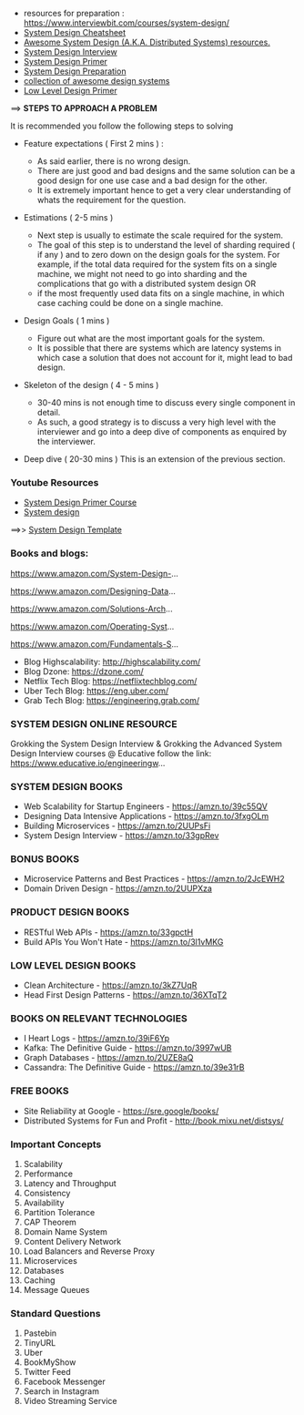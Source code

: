 - resources for preparation : https://www.interviewbit.com/courses/system-design/
- [System Design Cheatsheet](https://gist.github.com/vasanthk/485d1c25737e8e72759f)
- [Awesome System Design (A.K.A. Distributed Systems) resources.](https://github.com/madd86/awesome-system-design)
- [System Design Interview](https://github.com/checkcheckzz/system-design-interview)
- [System Design Primer](https://github.com/donnemartin/system-design-primer)
- [System Design Preparation](https://github.com/shashank88/system_design)
- [collection of awesome design systems](https://github.com/alexpate/awesome-design-systems?)
- [Low Level Design Primer](https://github.com/prasadgujar/low-level-design-primer)


==> **STEPS TO APPROACH A PROBLEM**

It is recommended you follow the following steps to solving 

- Feature expectations ( First 2 mins ) : 
  
  - As said earlier, there is no wrong design. 
  - There are just good and bad designs and the same solution can be a good design for one use case and a bad design for the other. 
  - It is extremely important hence to get a very clear understanding of whats the requirement for the question.

- Estimations ( 2-5 mins ) 
  
  - Next step is usually to estimate the scale required for the system. 
  - The goal of this step is to understand the level of sharding required ( if any ) and to zero down on the design goals for the system. 
    For example, if the total data required for the system fits on a single machine, we might not need to go into sharding and the complications that 
    go with a  distributed system design OR 
  - if the most frequently used data fits on a single machine, in which case caching could be done on a single machine.

- Design Goals ( 1 mins ) 
  
  - Figure out what are the most important goals for the system. 
  - It is possible that there are systems which are latency systems in which case a solution that does not account for it, might lead to bad design.

- Skeleton of the design ( 4 - 5 mins ) 

   - 30-40 mins is not enough time to discuss every single component in detail. 
   - As such, a good strategy is to discuss a very high level with the interviewer and go into a deep dive of components as enquired by the interviewer.

- Deep dive ( 20-30 mins ) 
This is an extension of the previous section.

### Youtube Resources

- [System Design Primer Course](https://www.youtube.com/playlist?list=PLTCrU9sGyburBw9wNOHebv9SjlE4Elv5a)
- [System design](https://www.youtube.com/playlist?list=PLMCXHnjXnTnvo6alSjVkgxV-VH6EPyvoX)


==>> [System Design Template](https://leetcode.com/discuss/career/229177/My-System-Design-Template)



### Books and blogs: 

https://www.amazon.com/System-Design-...

https://www.amazon.com/Designing-Data...

https://www.amazon.com/Solutions-Arch...

https://www.amazon.com/Operating-Syst...

https://www.amazon.com/Fundamentals-S...

- Blog Highscalability: http://highscalability.com/
- Blog Dzone: https://dzone.com/
- Netflix Tech Blog: https://netflixtechblog.com/
- Uber Tech Blog: https://eng.uber.com/
- Grab Tech Blog: https://engineering.grab.com/


### SYSTEM DESIGN ONLINE RESOURCE

Grokking the System Design Interview & Grokking the Advanced System Design Interview courses  @ Educative
 follow the link: https://www.educative.io/engineeringw...

### SYSTEM DESIGN BOOKS

- Web Scalability for Startup Engineers - https://amzn.to/39c55QV
- Designing Data Intensive Applications - https://amzn.to/3fxgOLm
- Building Microservices - https://amzn.to/2UUPsFi
- System Design Interview - https://amzn.to/33gpRev

### BONUS BOOKS

- Microservice Patterns and Best Practices - https://amzn.to/2JcEWH2
- Domain Driven Design - https://amzn.to/2UUPXza

### PRODUCT DESIGN BOOKS

- RESTful Web APIs - https://amzn.to/33gpctH
- Build APIs You Won't Hate - https://amzn.to/3l1vMKG

### LOW LEVEL DESIGN BOOKS

- Clean Architecture - https://amzn.to/3kZ7UqR
- Head First Design Patterns - https://amzn.to/36XTqT2

### BOOKS ON RELEVANT TECHNOLOGIES

- I Heart Logs - https://amzn.to/39iF6Yp
- Kafka: The Definitive Guide - https://amzn.to/3997wUB
- Graph Databases - https://amzn.to/2UZE8aQ
- Cassandra: The Definitive Guide - https://amzn.to/39e31rB

### FREE BOOKS

- Site Reliability at Google - https://sre.google/books/
- Distributed Systems for Fun and Profit - http://book.mixu.net/distsys/


### Important Concepts

1. Scalability
2. Performance
3. Latency and Throughput
4. Consistency
5. Availability
6. Partition Tolerance
7. CAP Theorem
8. Domain Name System
9. Content Delivery Network
10. Load Balancers and Reverse Proxy
11. Microservices
12. Databases
13. Caching
14. Message Queues


### Standard Questions

1. Pastebin
2. TinyURL
3. Uber
4. BookMyShow
5. Twitter Feed
6. Facebook Messenger
7. Search in Instagram
8. Video Streaming Service
